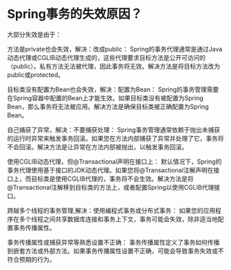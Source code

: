 # Spring事务的失效原因？

大部分失效是由于：

方法是private也会失效，解决：改成public： Spring的事务代理通常是通过Java动态代理或CGLIB动态代理生成的，这些代理要求目标方法是公开可访问的（public）。私有方法无法被代理，因此事务将无效。解决方法是将目标方法改为public或protected。

目标类没有配置为Bean也会失效，解决：配置为Bean： Spring的事务管理需要在Spring容器中配置的Bean上才能生效。如果目标类没有被配置为Spring Bean，那么事务将无法被应用。解决方法是确保目标类被正确配置为Spring Bean。

自己捕获了异常，解决：不要捕获处理： Spring事务管理通常依赖于抛出未捕获的运行时异常来触发事务回滚。如果您在方法内部捕获了异常并处理了它，事务将不会回滚。解决方法是让异常在方法内部被抛出，以触发事务回滚。

使用CGLIB动态代理，但@Transactional声明在接口上： 默认情况下，Spring的事务代理使用基于接口的JDK动态代理。如果您将@Transactional注解声明在接口上，而目标类是使用CGLIB代理的，事务将不会生效。解决方法是将@Transactional注解移到目标类的方法上，或者配置Spring以使用CGLIB代理接口。

跨越多个线程的事务管理,解决：使用编程式事务或分布式事务： 如果您的应用程序在多个线程之间共享数据库连接和事务上下文，事务可能会失效，除非适当地配置事务传播属性。

事务传播属性或捕获异常等熟悉设置不正确： 事务传播属性定义了事务如何传播到嵌套方法或外部方法。如果事务传播属性设置不正确，可能会导致事务失效或不符合预期的行为。


